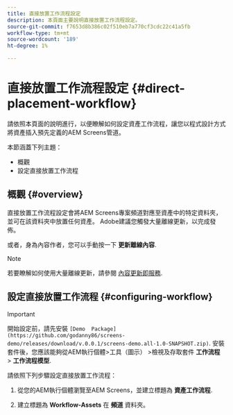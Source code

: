 ```yaml
---
title: 直接放置工作流程設定
description: 本頁面主要說明直接放置工作流程設定。
source-git-commit: f7653d8b386c02f510eb7a770cf3cdc22c41a5fb
workflow-type: tm+mt
source-wordcount: '189'
ht-degree: 1%

---
```



# 直接放置工作流程設定 {#direct-placement-workflow}

請依照本頁面的說明進行，以便瞭解如何設定資產工作流程，讓您以程式設計方式將資產插入預先定義的AEM Screens管道。

本節涵蓋下列主題：

* 概觀
* 設定直接放置工作流程

## 概觀 {#overview}

直接放置工作流程設定會將AEM Screens專案頻道對應至資產中的特定資料夾，並可在該資料夾中放置任何資產。 Adobe建議您觸發大量離線更新，以完成發佈。

或者，身為內容作者，您可以手動按一下 **更新離線內容**.

>[!NOTE]
>
>若要瞭解如何使用大量離線更新，請參閱 [內容更新即服務](/help/user-guide/content-update-as-a-service.md).

## 設定直接放置工作流程 {#configuring-workflow}

>[!IMPORTANT]
>
>開始設定前，請先安裝 `[Demo  Package](https://github.com/godanny86/screens-demo/releases/download/v.0.0.1/screens-demo.all-1.0-SNAPSHOT.zip)`. 安裝套件後，您應該能夠從AEM執行個體>工具（圖示） >檢視及存取套件 **工作流程** > **工作流程模型**.

請依照下列步驟設定直接放置工作流程：

1. 從您的AEM執行個體瀏覽至AEM Screens，並建立標題為 **資產工作流程**.

1. 建立標題為 **Workflow-Assets** 在 **頻道** 資料夾。

